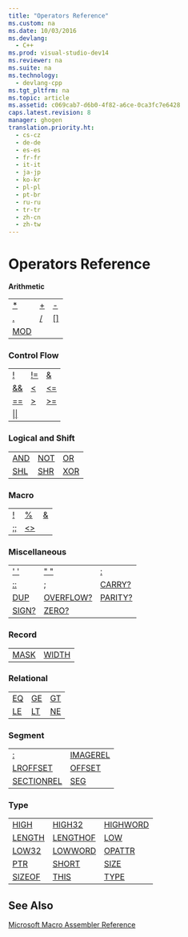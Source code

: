 ```yaml
---
title: "Operators Reference"
ms.custom: na
ms.date: 10/03/2016
ms.devlang: 
  - C++
ms.prod: visual-studio-dev14
ms.reviewer: na
ms.suite: na
ms.technology: 
  - devlang-cpp
ms.tgt_pltfrm: na
ms.topic: article
ms.assetid: c069cab7-d6b0-4f82-a6ce-0ca3fc7e6428
caps.latest.revision: 8
manager: ghogen
translation.priority.ht: 
  - cs-cz
  - de-de
  - es-es
  - fr-fr
  - it-it
  - ja-jp
  - ko-kr
  - pl-pl
  - pt-br
  - ru-ru
  - tr-tr
  - zh-cn
  - zh-tw
---
```

# Operators Reference
**Arithmetic**  
  
||||  
|-|-|-|  
|[*](../VS_visualcpp/operator--.md)|[+](../VS_visualcpp/operator--.md)|[-](../VS_visualcpp/operator--2.md)|  
|[.](../VS_visualcpp/operator-..md)|[/](../VS_visualcpp/operator--1.md)|[&#91;&#93;](../VS_visualcpp/operator.md)|  
|[MOD](../VS_visualcpp/operator-MOD.md)|||  
  
### Control Flow  
  
||||  
|-|-|-|  
|[!](../VS_visualcpp/operator-!--MASM-.md)|[!=](../VS_visualcpp/operator-!=--MASM-.md)|[&](../VS_visualcpp/operator-----MASM-.md)|  
|[&&](../VS_visualcpp/operator-----MASM-Run-Time-.md)|[<](../VS_visualcpp/operator----MASM-Run-Time-.md)|[<=](../VS_visualcpp/operator--=--MASM-Run-Time-.md)|  
|[==](../VS_visualcpp/operator-==--MASM-Run-Time-.md)|[>](../VS_visualcpp/operator----MASM-Run-Time-.md)|[>=](../VS_visualcpp/operator--=--MASM-Run-Time-.md)|  
|[&#124;&#124;](../VS_visualcpp/operator---.md)|||  
  
### Logical and Shift  
  
||||  
|-|-|-|  
|[AND](../VS_visualcpp/operator-AND.md)|[NOT](../VS_visualcpp/operator-NOT.md)|[OR](../VS_visualcpp/operator-OR.md)|  
|[SHL](../VS_visualcpp/operator-SHL.md)|[SHR](../VS_visualcpp/operator-SHR.md)|[XOR](../VS_visualcpp/operator-XOR.md)|  
  
### Macro  
  
||||  
|-|-|-|  
|[!](../VS_visualcpp/operator-!--MASM-Run-Time-.md)|[%](../VS_visualcpp/operator--.md)|[&](../VS_visualcpp/operator--.md)|  
|[;;](../VS_visualcpp/operator-;;.md)|[<>](../VS_visualcpp/operator---.md)||  
  
### Miscellaneous  
  
||||  
|-|-|-|  
|[' '](../VS_visualcpp/operator----.md)|[" "](../VS_visualcpp/operator----.md)|[:](../VS_visualcpp/operator--.md)|  
|[::](../VS_visualcpp/operator-;;.md)|[;](../VS_visualcpp/operator-;.md)|[CARRY?](../VS_visualcpp/operator-CARRY-.md)|  
|[DUP](../VS_visualcpp/operator-DUP.md)|[OVERFLOW?](../VS_visualcpp/operator-OVERFLOW-.md)|[PARITY?](../VS_visualcpp/operator-PARITY-.md)|  
|[SIGN?](../VS_visualcpp/operator-SIGN-.md)|[ZERO?](../VS_visualcpp/operator-ZERO-.md)||  
  
### Record  
  
|||  
|-|-|  
|[MASK](../VS_visualcpp/operator-MASK.md)|[WIDTH](../VS_visualcpp/operator-WIDTH.md)|  
  
### Relational  
  
||||  
|-|-|-|  
|[EQ](../VS_visualcpp/operator-EQ.md)|[GE](../VS_visualcpp/operator-GE.md)|[GT](../VS_visualcpp/operator-GT.md)|  
|[LE](../VS_visualcpp/operator-LE.md)|[LT](../VS_visualcpp/operator-LT.md)|[NE](../VS_visualcpp/operator-NE.md)|  
  
### Segment  
  
|||  
|-|-|  
|[:](../VS_visualcpp/operator--.md)|[IMAGEREL](../VS_visualcpp/operator-IMAGEREL.md)|  
|[LROFFSET](../VS_visualcpp/operator-LROFFSET.md)|[OFFSET](../VS_visualcpp/operator-OFFSET.md)|  
|[SECTIONREL](../VS_visualcpp/operator-SECTIONREL.md)|[SEG](../VS_visualcpp/operator-SEG.md)|  
  
### Type  
  
||||  
|-|-|-|  
|[HIGH](../VS_visualcpp/operator-HIGH.md)|[HIGH32](../VS_visualcpp/operator-HIGH32.md)|[HIGHWORD](../VS_visualcpp/operator-HIGHWORD.md)|  
|[LENGTH](../VS_visualcpp/operator-LENGTH.md)|[LENGTHOF](../VS_visualcpp/operator-LENGTHOF.md)|[LOW](../VS_visualcpp/operator-LOW.md)|  
|[LOW32](../VS_visualcpp/operator-LOW32.md)|[LOWWORD](../VS_visualcpp/operator-LOWWORD.md)|[OPATTR](../VS_visualcpp/operator-OPATTR.md)|  
|[PTR](../VS_visualcpp/operator-PTR.md)|[SHORT](../VS_visualcpp/operator-SHORT.md)|[SIZE](../VS_visualcpp/operator-SIZE.md)|  
|[SIZEOF](../VS_visualcpp/operator-SIZEOF.md)|[THIS](../VS_visualcpp/operator-THIS.md)|[TYPE](../VS_visualcpp/operator-TYPE.md)|  
  
## See Also  
 [Microsoft Macro Assembler Reference](../VS_visualcpp/Microsoft-Macro-Assembler-Reference.md)